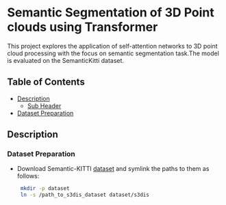 # Semantic Segmentation of 3D Point clouds using Transformer 

This project explores the application of self-attention networks to 3D point cloud processing with the focus on semantic segmentation task.The model is evaluated on the SemanticKitti dataset.


## Table of Contents

- [Description](#description)
  - [Sub Header](#subheader-name)
- [Dataset Preparation](#dataset_preparation)




## Description <a name="description"></a>

### Dataset Preparation <a name="dataset_preparation"></a>

- Download Semantic-KITTI [dataset](http://semantic-kitti.org/dataset.html) and symlink the paths to them as follows:

  ```sh
   mkdir -p dataset
   ln -s /path_to_s3dis_dataset dataset/s3dis
   ```
